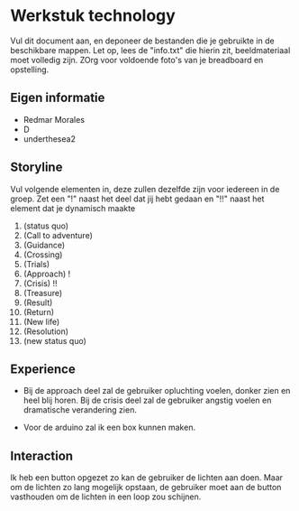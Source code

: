 # Werkstuk technology

Vul dit document aan, en deponeer de bestanden die je gebruikte in de beschikbare mappen. Let op, lees de "info.txt" die hierin zit, beeldmateriaal moet volledig zijn. ZOrg voor voldoende foto's van je breadboard en opstelling.


## Eigen informatie

- Redmar Morales
- D
- underthesea2


## Storyline 

Vul volgende elementen in, deze zullen dezelfde zijn voor iedereen in de groep. Zet een "!" naast het deel dat jij hebt gedaan en "!!" naast het element dat je dynamisch maakte

1. (status quo)
2. (Call to adventure)
3. (Guidance)
4. (Crossing)
5. (Trials)
6. (Approach) !
7. (Crisis) !!
8. (Treasure)
9. (Result)
10. (Return)
11. (New life)
12. (Resolution)
13. (new status quo)

## Experience

- Bij de approach deel zal de gebruiker opluchting voelen, donker zien en heel blij horen. Bij de crisis deel zal de gebruiker angstig voelen en dramatische verandering zien.

- Voor de arduino zal ik een box kunnen maken.

## Interaction

Ik heb een button opgezet zo kan de gebruiker de lichten aan doen. Maar om de lichten zo lang mogelijk opstaan, de gebruiker moet aan de button vasthouden om de lichten in een loop zou schijnen.




